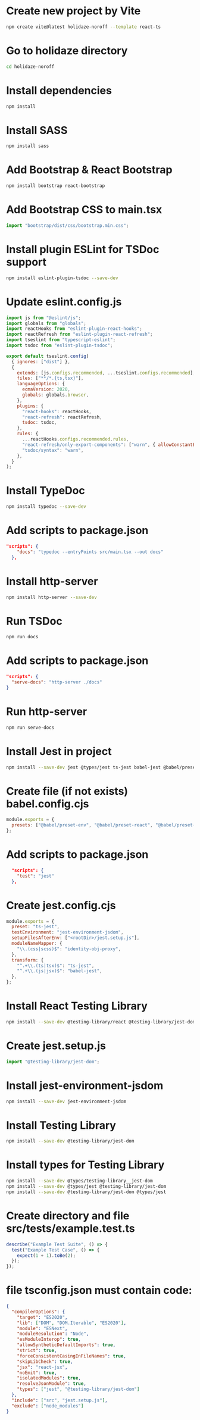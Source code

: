 # Create new project by Vite

```bash
npm create vite@latest holidaze-noroff --template react-ts
```

# Go to holidaze directory

```bash
cd holidaze-noroff
```

# Install dependencies

```bash
npm install
```

# Install SASS

```bash
npm install sass
```

# Add Bootstrap & React Bootstrap

```bash
npm install bootstrap react-bootstrap
```

# Add Bootstrap CSS to main.tsx

```javascript
import "bootstrap/dist/css/bootstrap.min.css";
```

# Install plugin ESLint for TSDoc support

```bash
npm install eslint-plugin-tsdoc --save-dev
```

# Update eslint.config.js

```javascript
import js from "@eslint/js";
import globals from "globals";
import reactHooks from "eslint-plugin-react-hooks";
import reactRefresh from "eslint-plugin-react-refresh";
import tseslint from "typescript-eslint";
import tsdoc from "eslint-plugin-tsdoc";

export default tseslint.config(
  { ignores: ["dist"] },
  {
    extends: [js.configs.recommended, ...tseslint.configs.recommended],
    files: ["**/*.{ts,tsx}"],
    languageOptions: {
      ecmaVersion: 2020,
      globals: globals.browser,
    },
    plugins: {
      "react-hooks": reactHooks,
      "react-refresh": reactRefresh,
      tsdoc: tsdoc,
    },
    rules: {
      ...reactHooks.configs.recommended.rules,
      "react-refresh/only-export-components": ["warn", { allowConstantExport: true }],
      "tsdoc/syntax": "warn",
    },
  }
);
```

# Install TypeDoc

```bash
npm install typedoc --save-dev

```

# Add scripts to package.json

```json
"scripts": {
    "docs": "typedoc --entryPoints src/main.tsx --out docs"
  },
```

# Install http-server

```bash
npm install http-server --save-dev
```

# Run TSDoc

```bash
npm run docs
```

# Add scripts to package.json

```json
"scripts": {
  "serve-docs": "http-server ./docs"
}
```

# Run http-server

```bash
npm run serve-docs
```

# Install Jest in project

```bash
npm install --save-dev jest @types/jest ts-jest babel-jest @babel/preset-env @babel/preset-react @babel/preset-typescript

```

# Create file (if not exists) babel.config.cjs

```javascript
module.exports = {
  presets: ["@babel/preset-env", "@babel/preset-react", "@babel/preset-typescript"],
};
```

# Add scripts to package.json

```json
  "scripts": {
    "test": "jest"
  },
```

# Create jest.config.cjs

```javascript
module.exports = {
  preset: "ts-jest",
  testEnvironment: "jest-environment-jsdom",
  setupFilesAfterEnv: ["<rootDir>/jest.setup.js"],
  moduleNameMapper: {
    "\\.(css|scss)$": "identity-obj-proxy",
  },
  transform: {
    "^.+\\.(ts|tsx)$": "ts-jest",
    "^.+\\.(js|jsx)$": "babel-jest",
  },
};
```

# Install React Testing Library

```bash
npm install --save-dev @testing-library/react @testing-library/jest-dom @testing-library/user-event
```

# Create jest.setup.js

```javascript
import "@testing-library/jest-dom";
```

# Install jest-environment-jsdom

```bash
npm install --save-dev jest-environment-jsdom

```

# Install Testing Library

```bash
npm install --save-dev @testing-library/jest-dom
```

# Install types for Testing Library

```bash
npm install --save-dev @types/testing-library__jest-dom
npm install --save-dev @types/jest @testing-library/jest-dom
npm install --save-dev @testing-library/jest-dom @types/jest

```

# Create directory and file src/**tests**/example.test.ts

```javascript
describe("Example Test Suite", () => {
  test("Example Test Case", () => {
    expect(1 + 1).toBe(2);
  });
});
```

# file tsconfig.json must contain code:

```json
{
  "compilerOptions": {
    "target": "ES2020",
    "lib": ["DOM", "DOM.Iterable", "ES2020"],
    "module": "ESNext",
    "moduleResolution": "Node",
    "esModuleInterop": true,
    "allowSyntheticDefaultImports": true,
    "strict": true,
    "forceConsistentCasingInFileNames": true,
    "skipLibCheck": true,
    "jsx": "react-jsx",
    "noEmit": true,
    "isolatedModules": true,
    "resolveJsonModule": true,
    "types": ["jest", "@testing-library/jest-dom"]
  },
  "include": ["src", "jest.setup.js"],
  "exclude": ["node_modules"]
}
```
